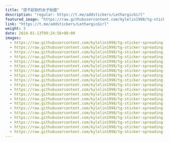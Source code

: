 ```yaml
---
title: "提不起勁的女子貼圖"
description: "regular: https://t.me/addstickers/LethargicGirl"
featured_image: "https://raw.githubusercontent.com/kylelin1998/tg-sticker-spreading-worldwide-images/main/img/b009674b-97b5-47fc-a3de-7c6f941a2e0a.jpg"
link: "https://t.me/addstickers/LethargicGirl"
weight: 3
date: 2024-01-13T09:24:56+08:00
images:
  - https://raw.githubusercontent.com/kylelin1998/tg-sticker-spreading-worldwide-images/main/img/b009674b-97b5-47fc-a3de-7c6f941a2e0a.jpg
  - https://raw.githubusercontent.com/kylelin1998/tg-sticker-spreading-worldwide-images/main/img/eac888c6-eb4f-412f-b406-a90939b56467.jpg
  - https://raw.githubusercontent.com/kylelin1998/tg-sticker-spreading-worldwide-images/main/img/9ffa3065-633f-4e20-a349-f1123ff0078f.jpg
  - https://raw.githubusercontent.com/kylelin1998/tg-sticker-spreading-worldwide-images/main/img/3c0b2a56-cdd9-4f06-b852-6fa3d3a98ca9.jpg
  - https://raw.githubusercontent.com/kylelin1998/tg-sticker-spreading-worldwide-images/main/img/ebd50da5-c649-40a7-83b0-7dc1e0ddcc21.jpg
  - https://raw.githubusercontent.com/kylelin1998/tg-sticker-spreading-worldwide-images/main/img/f19390e0-6bca-4182-b43e-84422b70afd0.jpg
  - https://raw.githubusercontent.com/kylelin1998/tg-sticker-spreading-worldwide-images/main/img/cf7a1b78-a9e9-43ad-98d9-1548668774b2.jpg
  - https://raw.githubusercontent.com/kylelin1998/tg-sticker-spreading-worldwide-images/main/img/c5e489a5-b0e1-42aa-938c-42ea28d35a65.jpg
  - https://raw.githubusercontent.com/kylelin1998/tg-sticker-spreading-worldwide-images/main/img/6d42c034-3853-4a41-b46f-704f4a635503.jpg
  - https://raw.githubusercontent.com/kylelin1998/tg-sticker-spreading-worldwide-images/main/img/12f58c3a-167e-4c85-8f76-fc06278e359f.jpg
  - https://raw.githubusercontent.com/kylelin1998/tg-sticker-spreading-worldwide-images/main/img/81cd39c3-30e7-4431-9902-ad6c32bbff40.jpg
  - https://raw.githubusercontent.com/kylelin1998/tg-sticker-spreading-worldwide-images/main/img/4465c916-72d7-4a63-857c-ce517c60f26a.jpg
  - https://raw.githubusercontent.com/kylelin1998/tg-sticker-spreading-worldwide-images/main/img/54cfd884-38a8-4ccd-a1d9-ade346e657e4.jpg
  - https://raw.githubusercontent.com/kylelin1998/tg-sticker-spreading-worldwide-images/main/img/f5571321-b620-479e-a22a-ea121c6b5423.jpg
  - https://raw.githubusercontent.com/kylelin1998/tg-sticker-spreading-worldwide-images/main/img/9ad27d89-da28-4589-9c22-db7834d3d01e.jpg
  - https://raw.githubusercontent.com/kylelin1998/tg-sticker-spreading-worldwide-images/main/img/77043d32-9651-4be9-8411-022fa87eecba.jpg
  - https://raw.githubusercontent.com/kylelin1998/tg-sticker-spreading-worldwide-images/main/img/503990c4-8c24-4bf0-b053-bee2945f912d.jpg
  - https://raw.githubusercontent.com/kylelin1998/tg-sticker-spreading-worldwide-images/main/img/694ac3df-275b-466c-8873-dd989ba84cf1.jpg
  - https://raw.githubusercontent.com/kylelin1998/tg-sticker-spreading-worldwide-images/main/img/fcdac93b-c89d-4523-8db7-59ced661c655.jpg
  - https://raw.githubusercontent.com/kylelin1998/tg-sticker-spreading-worldwide-images/main/img/5cf5d1c8-310f-4a64-b175-9695ca331f5f.jpg
---
```

